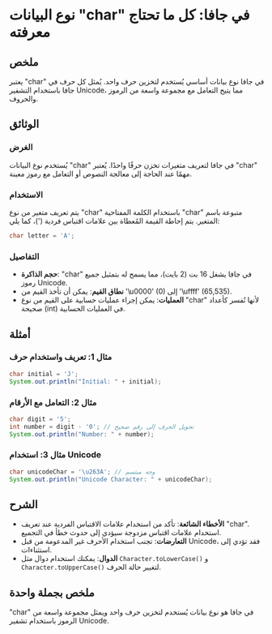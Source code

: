 <!--
Meta Description: # نوع البيانات "char" في جافا: كل ما تحتاج معرفته ## ملخص يعتبر "char" في جافا نوع بيانات أساسي يُستخدم لتخزين حرف واحد. يُمثل كل حرف في جافا باستخدام...
Meta Keywords: char, نوع, جافا, unicode, حرف
-->

# نوع البيانات "char" في جافا: كل ما تحتاج معرفته

## ملخص
يعتبر "char" في جافا نوع بيانات أساسي يُستخدم لتخزين حرف واحد. يُمثل كل حرف في جافا باستخدام التشفير Unicode، مما يتيح التعامل مع مجموعة واسعة من الرموز والحروف.

## الوثائق
### الغرض
يُستخدم نوع البيانات "char" في جافا لتعريف متغيرات تخزن حرفًا واحدًا. يُعتبر "char" مهمًا عند الحاجة إلى معالجة النصوص أو التعامل مع رموز معينة.

### الاستخدام
يتم تعريف متغير من نوع "char" باستخدام الكلمة المفتاحية "char" متبوعة باسم المتغير. يتم إحاطة القيمة المُعطاة بين علامات اقتباس فردية (')، كما يلي:

```java
char letter = 'A';
```

### التفاصيل
- **حجم الذاكرة**: "char" في جافا يشغل 16 بت (2 بايت)، مما يسمح له بتمثيل جميع رموز Unicode.
- **نطاق القيم**: يمكن أن تأخذ القيم من '\u0000' (0) إلى '\uffff' (65,535).
- **العمليات**: يمكن إجراء عمليات حسابية على القيم من نوع "char" لأنها تُفسر كأعداد صحيحة (int) في العمليات الحسابية.

## أمثلة
### مثال 1: تعريف واستخدام حرف
```java
char initial = 'J';
System.out.println("Initial: " + initial);
```

### مثال 2: التعامل مع الأرقام
```java
char digit = '5';
int number = digit - '0'; // تحويل الحرف إلى رقم صحيح
System.out.println("Number: " + number);
```

### مثال 3: استخدام Unicode
```java
char unicodeChar = '\u263A'; // وجه مبتسم
System.out.println("Unicode Character: " + unicodeChar);
```

## الشرح
- **الأخطاء الشائعة**: تأكد من استخدام علامات الاقتباس الفردية عند تعريف "char". استخدام علامات اقتباس مزدوجة سيؤدي إلى حدوث خطأ في التجميع.
- **التعارضات**: تجنب استخدام الأحرف غير المدعومة من قبل Unicode، فقد تؤدي إلى استثناءات.
- **الدوال**: يمكنك استخدام دوال مثل `Character.toLowerCase()` و `Character.toUpperCase()` لتغيير حالة الحرف.

## ملخص بجملة واحدة
"char" في جافا هو نوع بيانات يُستخدم لتخزين حرف واحد ويمثل مجموعة واسعة من الرموز باستخدام تشفير Unicode.